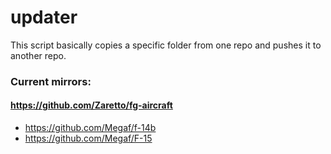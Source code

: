 # updater
This script basically copies a specific folder from one repo and pushes it to another repo.

### Current mirrors:
#### https://github.com/Zaretto/fg-aircraft
* https://github.com/Megaf/f-14b
* https://github.com/Megaf/F-15
